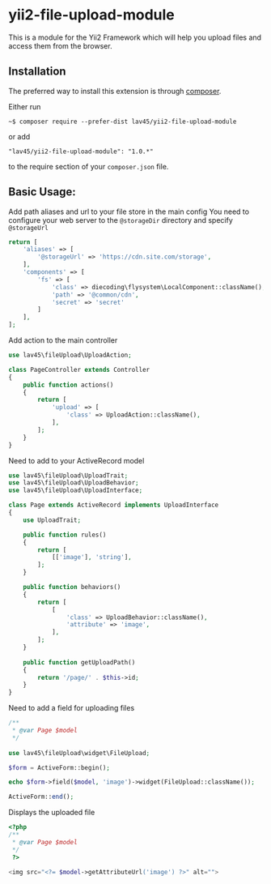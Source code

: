 yii2-file-upload-module
==============================

This is a module for the Yii2 Framework which will help you upload files and access them from the browser.


Installation
------------

The preferred way to install this extension is through [composer](http://getcomposer.org/download/).

Either run

```
~$ composer require --prefer-dist lav45/yii2-file-upload-module
```

or add

```
"lav45/yii2-file-upload-module": "1.0.*"
```

to the require section of your `composer.json` file.


Basic Usage:
------

Add path aliases and url to your file store in the main config
You need to configure your web server to the `@storageDir` directory and specify `@storageUrl`
```php
return [
    'aliases' => [
        '@storageUrl' => 'https://cdn.site.com/storage',
    ],
    'components' => [
        'fs' => [
            'class' => diecoding\flysystem\LocalComponent::className(),
            'path' => '@common/cdn',
            'secret' => 'secret'
        ]
    ],
];
```

Add action to the main controller
```php
use lav45\fileUpload\UploadAction;

class PageController extends Controller
{
    public function actions()
    {
        return [
            'upload' => [
                'class' => UploadAction::className(),
            ],
        ];
    }
}
```

Need to add to your ActiveRecord model
```php
use lav45\fileUpload\UploadTrait;
use lav45\fileUpload\UploadBehavior;
use lav45\fileUpload\UploadInterface;

class Page extends ActiveRecord implements UploadInterface
{
    use UploadTrait;

    public function rules()
    {
        return [
            [['image'], 'string'],
        ];
    }

    public function behaviors()
    {
        return [
            [
                'class' => UploadBehavior::className(),
                'attribute' => 'image',
            ],
        ];
    }
    
    public function getUploadPath()
    {
        return '/page/' . $this->id;
    }
}
```

Need to add a field for uploading files
```php
/**
 * @var Page $model
 */
 
use lav45\fileUpload\widget\FileUpload;

$form = ActiveForm::begin();

echo $form->field($model, 'image')->widget(FileUpload::className());

ActiveForm::end();
```

Displays the uploaded file
```php
<?php
/**
 * @var Page $model
 */
 ?>
 
<img src="<?= $model->getAttributeUrl('image') ?>" alt="">
```
